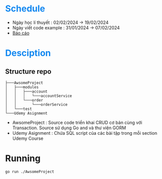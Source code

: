 # <span style="color:#1589F0">**Schedule**</span>

- Ngày học lí thuyết : 02/02/2024 -> 19/02/2024 
- Ngày viết code example : 31/01/2024 -> 07/02/2024
- [Báo cáo](https://docs.google.com/document/d/1xIoL1zRZgMeukrk0zM5jkthMQkOm4rvEDORJXpiTz_o/edit#heading=h.6q0feylnqa0p)

# <span style="color:#1589F0">**Desciption**</span>

## Structure repo
```
├───AwsomeProject
│   ├───modules
│   │   ├───account
│   │   │   └───accountService
│   │   └───order
│   │       └───orderService
│   └───test
└───Udemy Asignment
```
- AwsomeProject : Source code triển khai CRUD cơ bản cùng với Transaction. Source  sử dụng Go and và thư viện GORM
- Udemy Asignment : Chứa SQL script của các bài tập trong mỗi section Udemy Course 

# Running

```
go run ./AwsomeProject
```

